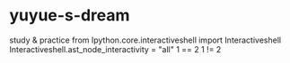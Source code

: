 # yuyue-s-dream
study &amp; practice
from Ipython.core.interactiveshell import Interactiveshell
Interactiveshell.ast_node_interactivity = "all"
1 == 2
1 != 2
